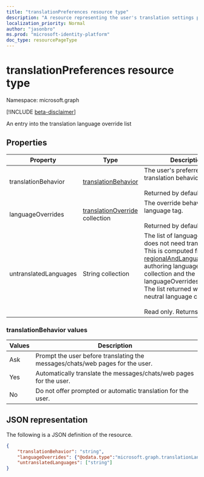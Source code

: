 ```yaml
---
title: "translationPreferences resource type"
description: "A resource representing the user's translation settings preferences."
localization_priority: Normal
author: "jasonbro"
ms.prod: "microsoft-identity-platform"
doc_type: resourcePageType
---
```

# translationPreferences resource type

Namespace: microsoft.graph

[!INCLUDE [beta-disclaimer](../../includes/beta-disclaimer.md)]

An entry into the translation language override list 

## Properties

|Property             |Type                 		  			    |Description                                                            |
|---------------------|-------------------------------------------------------------|-----------------------------------------------------------------------|
|translationBehavior  |[translationBehavior](#translationBehavior-values)  	    |The user's preferred translation behavior.<br><br>Returned by default. |                   
|languageOverrides    |[translationOverride](translationLanguageOverride.md) collection                |The override behavior for the language tag.<br><br>Returned by default.|
|untranslatedLanguages|String collection| The list of languages the user does not need translated. This is computed from [regionalAndLanguageSettings](regionalandlanguagesettings.md) authoring languages collection and the languageOverrides collection. The list returned will contain neutral language cultures. <br><br> Read only. Returns by default.| 

### translationBehavior values

|Values |Description                                                                  |
|-------|-----------------------------------------------------------------------------|
|Ask    |Prompt the user before translating the messages/chats/web pages for the user.|
|Yes    |Automatically translate the messages/chats/web pages for the user.           |
|No     |Do not offer prompted or automatic translation for the user.                 |



## JSON representation

The following is a JSON definition of the resource.

<!--{
  "blockType": "resource",
  "optionalProperties": [],
  "baseType": "",
  "@odata.type": "microsoft.graph.translationPreferences"
}-->

```json
{
    "translationBehavior": "string",
    "languageOverrides": {"@odata.type":"microsoft.graph.translationLanguageOverride"},
    "untranslatedLanguages": ["string"]
}
```
<!-- {
  "type": "#page.annotation",
  "description": translationPreferences resource",
  "keywords": "",
  "section": "documentation",
  "tocPath": ""
}-->



